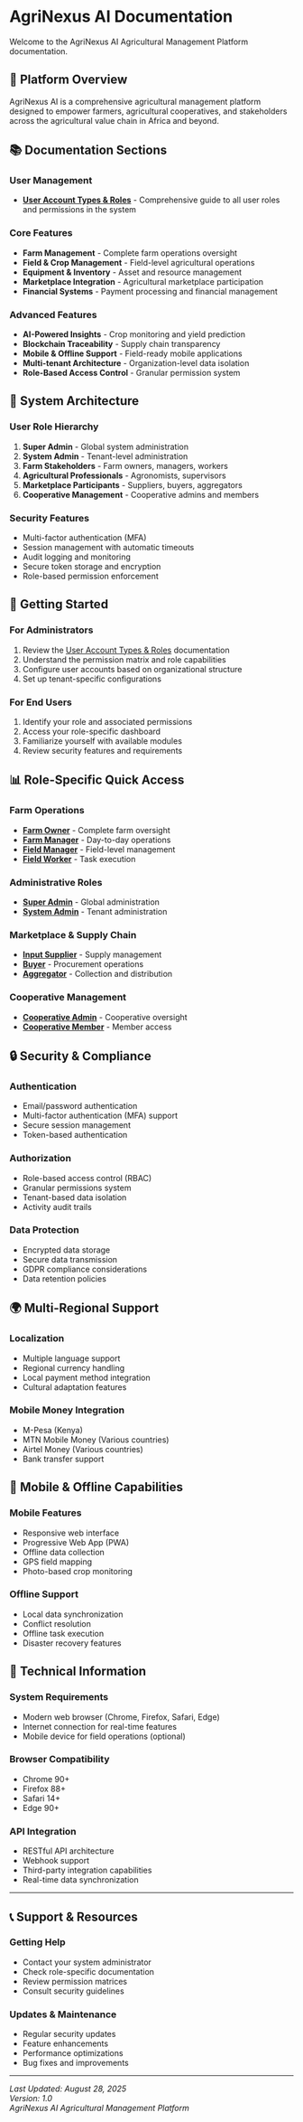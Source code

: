 # AgriNexus AI Documentation

Welcome to the AgriNexus AI Agricultural Management Platform documentation.

## 🌾 Platform Overview

AgriNexus AI is a comprehensive agricultural management platform designed to empower farmers, agricultural cooperatives, and stakeholders across the agricultural value chain in Africa and beyond.

## 📚 Documentation Sections

### User Management
- **[User Account Types & Roles](user-account-types.md)** - Comprehensive guide to all user roles and permissions in the system

### Core Features
- **Farm Management** - Complete farm operations oversight
- **Field & Crop Management** - Field-level agricultural operations
- **Equipment & Inventory** - Asset and resource management
- **Marketplace Integration** - Agricultural marketplace participation
- **Financial Systems** - Payment processing and financial management

### Advanced Features
- **AI-Powered Insights** - Crop monitoring and yield prediction
- **Blockchain Traceability** - Supply chain transparency
- **Mobile & Offline Support** - Field-ready mobile applications
- **Multi-tenant Architecture** - Organization-level data isolation
- **Role-Based Access Control** - Granular permission system

## 🔧 System Architecture

### User Role Hierarchy
1. **Super Admin** - Global system administration
2. **System Admin** - Tenant-level administration
3. **Farm Stakeholders** - Farm owners, managers, workers
4. **Agricultural Professionals** - Agronomists, supervisors
5. **Marketplace Participants** - Suppliers, buyers, aggregators
6. **Cooperative Management** - Cooperative admins and members

### Security Features
- Multi-factor authentication (MFA)
- Session management with automatic timeouts
- Audit logging and monitoring
- Secure token storage and encryption
- Role-based permission enforcement

## 🚀 Getting Started

### For Administrators
1. Review the [User Account Types & Roles](user-account-types.md) documentation
2. Understand the permission matrix and role capabilities
3. Configure user accounts based on organizational structure
4. Set up tenant-specific configurations

### For End Users
1. Identify your role and associated permissions
2. Access your role-specific dashboard
3. Familiarize yourself with available modules
4. Review security features and requirements

## 📊 Role-Specific Quick Access

### Farm Operations
- **[Farm Owner](user-account-types.md#1-farm-owner)** - Complete farm oversight
- **[Farm Manager](user-account-types.md#4-farm-manager)** - Day-to-day operations
- **[Field Manager](user-account-types.md#5-field-manager)** - Field-level management
- **[Field Worker](user-account-types.md#7-field-worker)** - Task execution

### Administrative Roles
- **[Super Admin](user-account-types.md#1-super-admin)** - Global administration
- **[System Admin](user-account-types.md#2-system-admin)** - Tenant administration

### Marketplace & Supply Chain
- **[Input Supplier](user-account-types.md#12-input-supplier)** - Supply management
- **[Buyer](user-account-types.md#13-buyer)** - Procurement operations
- **[Aggregator](user-account-types.md#14-aggregator)** - Collection and distribution

### Cooperative Management
- **[Cooperative Admin](user-account-types.md#10-cooperative-admin)** - Cooperative oversight
- **[Cooperative Member](user-account-types.md#11-cooperative-member)** - Member access

## 🔒 Security & Compliance

### Authentication
- Email/password authentication
- Multi-factor authentication (MFA) support
- Secure session management
- Token-based authentication

### Authorization
- Role-based access control (RBAC)
- Granular permissions system
- Tenant-based data isolation
- Activity audit trails

### Data Protection
- Encrypted data storage
- Secure data transmission
- GDPR compliance considerations
- Data retention policies

## 🌍 Multi-Regional Support

### Localization
- Multiple language support
- Regional currency handling
- Local payment method integration
- Cultural adaptation features

### Mobile Money Integration
- M-Pesa (Kenya)
- MTN Mobile Money (Various countries)
- Airtel Money (Various countries)
- Bank transfer support

## 📱 Mobile & Offline Capabilities

### Mobile Features
- Responsive web interface
- Progressive Web App (PWA)
- Offline data collection
- GPS field mapping
- Photo-based crop monitoring

### Offline Support
- Local data synchronization
- Conflict resolution
- Offline task execution
- Disaster recovery features

## 🔧 Technical Information

### System Requirements
- Modern web browser (Chrome, Firefox, Safari, Edge)
- Internet connection for real-time features
- Mobile device for field operations (optional)

### Browser Compatibility
- Chrome 90+
- Firefox 88+
- Safari 14+
- Edge 90+

### API Integration
- RESTful API architecture
- Webhook support
- Third-party integration capabilities
- Real-time data synchronization

---

## 📞 Support & Resources

### Getting Help
- Contact your system administrator
- Check role-specific documentation
- Review permission matrices
- Consult security guidelines

### Updates & Maintenance
- Regular security updates
- Feature enhancements
- Performance optimizations
- Bug fixes and improvements

---

*Last Updated: August 28, 2025*  
*Version: 1.0*  
*AgriNexus AI Agricultural Management Platform*